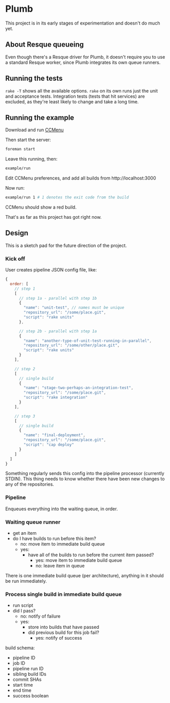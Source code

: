 # Plumb

This project is in its early stages of experimentation and doesn't do much yet.

## About Resque queueing

Even though there's a Resque driver for Plumb, it doesn't require you to use a
standard Resque worker, since Plumb integrates its own queue runners.

## Running the tests

`rake -T` shows all the available options. `rake` on its own runs just the unit and acceptance tests. Integration tests (tests that hit services) are excluded, as they're least likely to change and take a long time.

## Running the example

Download and run [CCMenu](http://sourceforge.net/projects/ccmenu/files/CCMenu/)

Then start the server:
```bash
foreman start
```

Leave this running, then:
```bash
example/run
```
Edit CCMenu preferences, and add all builds from http://localhost:3000

Now run:
```bash
example/run 1 # 1 denotes the exit code from the build
```
CCMenu should show a red build.

That's as far as this project has got right now.

## Design

This is a sketch pad for the future direction of the project.

### Kick off

User creates pipeline JSON config file, like:

```javascript
{
  order: [
    // step 1
    [
      // step 1a - parallel with step 1b
      {
        "name": "unit-test", // names must be unique
        "repository_url": "/some/place.git",
        "script": "rake units"
      },

      // step 2b - parallel with step 1a
      {
        "name": "another-type-of-unit-test-running-in-parallel",
        "repository_url": "/some/other/place.git",
        "script": "rake units"
      }
    ],

    // step 2
    [
      // single build
      {
        "name": "stage-two-perhaps-an-integration-test",
        "repository_url": "/some/place.git",
        "script": "rake integration"
      }
    ],

    // step 3
    [
      // single build
      {
        "name": "final-deployment",
        "repository_url": "/some/place.git",
        "script": "cap deploy"
      }
    ]
  ]
}
```

Something regularly sends this config into the pipeline processor (currently
STDIN). This thing needs to know whether there have been new changes to any of
the repositories.

### Pipeline

Enqueues everything into the waiting queue, in order.

### Waiting queue runner

- get an item
- do I have builds to run before this item?
    - no: move item to immediate build queue
    - yes:
        - have all of the builds to run before the current item passed?
            - yes: move item to immediate build queue
            - no: leave item in queue


There is one immediate build queue (per architecture), anything in it should be
run immediately.

### Process single build in immediate build queue

- run script
- did I pass?
    - no: notify of failure
    - yes:
        - store into builds that have passed
        - did previous build for this job fail?
            - yes: notify of success


build schema:

- pipeline ID
- job ID
- pipeline run ID
- sibling build IDs
- commit SHAs
- start time
- end time
- success boolean
